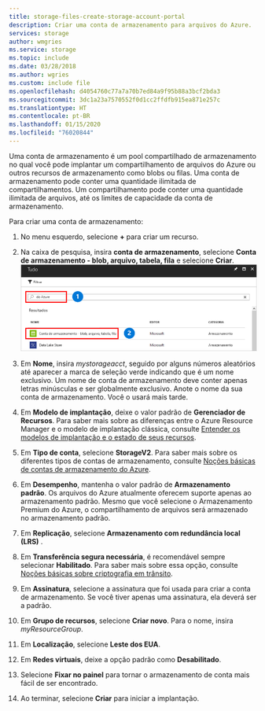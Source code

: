 ```yaml
---
title: storage-files-create-storage-account-portal
description: Criar uma conta de armazenamento para arquivos do Azure.
services: storage
author: wmgries
ms.service: storage
ms.topic: include
ms.date: 03/28/2018
ms.author: wgries
ms.custom: include file
ms.openlocfilehash: d4054760c77a7a70b7ed84a9f95b88a3bcf2bda3
ms.sourcegitcommit: 3dc1a23a7570552f0d1cc2ffdfb915ea871e257c
ms.translationtype: HT
ms.contentlocale: pt-BR
ms.lasthandoff: 01/15/2020
ms.locfileid: "76020844"
---
```

Uma conta de armazenamento é um pool compartilhado de armazenamento no qual você pode implantar um compartilhamento de arquivos do Azure ou outros recursos de armazenamento como blobs ou filas. Uma conta de armazenamento pode conter uma quantidade ilimitada de compartilhamentos. Um compartilhamento pode conter uma quantidade ilimitada de arquivos, até os limites de capacidade da conta de armazenamento.

Para criar uma conta de armazenamento:

1. No menu esquerdo, selecione **+** para criar um recurso.
2. Na caixa de pesquisa, insira **conta de armazenamento**, selecione **Conta de armazenamento - blob, arquivo, tabela, fila** e selecione **Criar**.
    ![Uma captura de tela de como a entrada da conta de armazenamento se parecer na caixa de diálogo de pesquisa de recursos](../articles/storage/files/media/storage-how-to-use-files-portal/create-storage-account-1.png)

3. Em **Nome**, insira *mystorageacct*, seguido por alguns números aleatórios até aparecer a marca de seleção verde indicando que é um nome exclusivo. Um nome de conta de armazenamento deve conter apenas letras minúsculas e ser globalmente exclusivo. Anote o nome da sua conta de armazenamento. Você o usará mais tarde. 
4. Em **Modelo de implantação**, deixe o valor padrão de **Gerenciador de Recursos**. Para saber mais sobre as diferenças entre o Azure Resource Manager e o modelo de implantação clássica, consulte [Entender os modelos de implantação e o estado de seus recursos](../articles/azure-resource-manager/management/deployment-models.md).
5. Em **Tipo de conta**, selecione **StorageV2**. Para saber mais sobre os diferentes tipos de contas de armazenamento, consulte [Noções básicas de contas de armazenamento do Azure](../articles/storage/common/storage-account-options.md?toc=%2fazure%2fstorage%2ffiles%2ftoc.json).
6. Em **Desempenho**, mantenha o valor padrão de **Armazenamento padrão**. Os arquivos do Azure atualmente oferecem suporte apenas ao armazenamento padrão. Mesmo que você selecione o Armazenamento Premium do Azure, o compartilhamento de arquivos será armazenado no armazenamento padrão.
7. Em **Replicação**, selecione **Armazenamento com redundância local (LRS)** . 
8. Em **Transferência segura necessária**, é recomendável sempre selecionar **Habilitado**. Para saber mais sobre essa opção, consulte [Noções básicas sobre criptografia em trânsito](../articles/storage/common/storage-require-secure-transfer.md?toc=%2fazure%2fstorage%2ffiles%2ftoc.json).
9. Em **Assinatura**, selecione a assinatura que foi usada para criar a conta de armazenamento. Se você tiver apenas uma assinatura, ela deverá ser a padrão.
10. Em **Grupo de recursos**, selecione **Criar novo**. Para o nome, insira *myResourceGroup*.
11. Em **Localização**, selecione **Leste dos EUA**.
12. Em **Redes virtuais**, deixe a opção padrão como **Desabilitado**. 
13. Selecione **Fixar no painel** para tornar o armazenamento de conta mais fácil de ser encontrado.
14. Ao terminar, selecione **Criar** para iniciar a implantação.